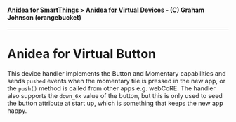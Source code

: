 #### [Anidea for SmartThings](../../../README.md) > [Anidea for Virtual Devices](../../../README.md#anidea-for-virtual-devices) - (C) Graham Johnson (orangebucket)
---

# Anidea for Virtual Button
This device handler implements the Button and Momentary capabilities and sends `pushed` events when the momentary tile is pressed in the new app, or the `push()` method is called from other apps e.g. webCoRE. The handler also supports the `down_6x` value of the button, but this is only used to seed the button attribute at start up, which is something that keeps the new app happy.
